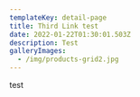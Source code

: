 ```yaml
---
templateKey: detail-page
title: Third Link test
date: 2022-01-22T01:30:01.503Z
description: Test
galleryImages:
  - /img/products-grid2.jpg
---
```

test